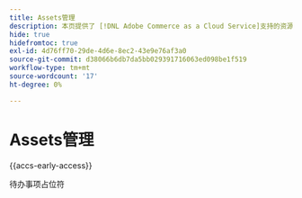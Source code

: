 ```yaml
---
title: Assets管理
description: 本页提供了 [!DNL Adobe Commerce as a Cloud Service]支持的资源管理选项概述。
hide: true
hidefromtoc: true
exl-id: 4d76ff70-29de-4d6e-8ec2-43e9e76af3a0
source-git-commit: d38066b6db7da5bb029391716063ed098be1f519
workflow-type: tm+mt
source-wordcount: '17'
ht-degree: 0%

---
```


# Assets管理

{{accs-early-access}}

待办事项占位符
